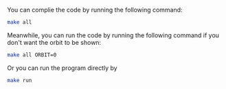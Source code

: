 You can complie the code by running the following command:
```bash
make all
```
Meanwhile, you can run the code by running the following command if you don't want the orbit to be shown:
```bash
make all ORBIT=0
```
Or you can run the program directly by
```bash
make run
```

